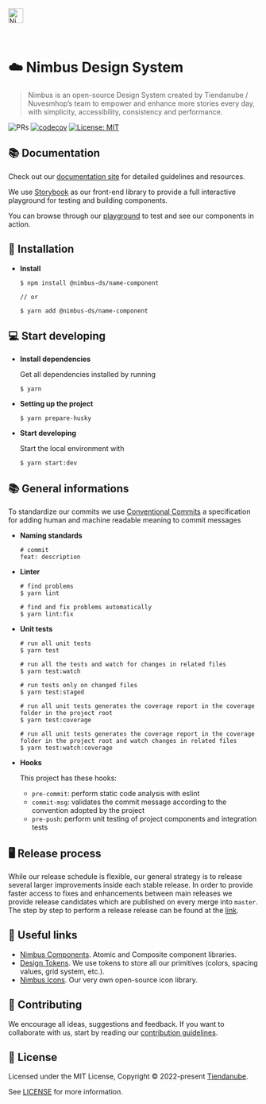 <img alt="Nimbus" style="margin-bottom: 30px;" src="https://tiendanube.github.io/design-system-nimbus/static/media/nimbus-logo.ab60bd79.png" height="30" />

# ☁️ Nimbus Design System

> Nimbus is an open-source Design System created by Tiendanube / Nuvesmhop’s team to empower and enhance more stories every day, with simplicity, accessibility, consistency and performance.

![PRs](https://img.shields.io/badge/PRs-Welcome-0CA76B)
[![codecov](https://codecov.io/gh/TiendaNube/nimbus-patterns/branch/master/graph/badge.svg?token=L0STGHV91A)](https://codecov.io/gh/TiendaNube/nimbus-patterns)
[![License: MIT](https://img.shields.io/badge/License-MIT-yellow.svg)](https://opensource.org/licenses/MIT)

## 📚 Documentation

Check out our [documentation site](https://nimbus.nuvemshop.com.br) for detailed guidelines and resources.

We use [Storybook](https://storybook.js.org) as our front-end library to provide a full interactive playground for testing and building components.

You can browse through our [playground](https://tiendanube.github.io/nimbus-patterns) to test and see our components in action.

## 🚀 Installation

- **Install**

  ```shell
  $ npm install @nimbus-ds/name-component

  // or

  $ yarn add @nimbus-ds/name-component
  ```

## 💻 Start developing

- **Install dependencies**

  Get all dependencies installed by running

  ```shell
  $ yarn
  ```

- **Setting up the project**

  ```shell
  $ yarn prepare-husky
  ```

- **Start developing**

  Start the local environment with

  ```shell
  $ yarn start:dev
  ```

## 📚 General informations

To standardize our commits we use [Conventional Commits](https://www.conventionalcommits.org/) a specification for adding human and machine readable meaning to commit messages

- **Naming standards**

  ```shell
  # commit
  feat: description
  ```

- **Linter**

  ```shell
  # find problems
  $ yarn lint

  # find and fix problems automatically
  $ yarn lint:fix
  ```

- **Unit tests**

  ```shell
  # run all unit tests
  $ yarn test

  # run all the tests and watch for changes in related files
  $ yarn test:watch

  # run tests only on changed files
  $ yarn test:staged

  # run all unit tests generates the coverage report in the coverage folder in the project root
  $ yarn test:coverage

  # run all unit tests generates the coverage report in the coverage folder in the project root and watch changes in related files
  $ yarn test:watch:coverage
  ```

- **Hooks**

  This project has these hooks:

  - `pre-commit`: perform static code analysis with eslint
  - `commit-msg`: validates the commit message according to the convention adopted by the project
  - `pre-push`: perform unit testing of project components and integration tests

## 🖥️ Release process

While our release schedule is flexible, our general strategy is to release several larger improvements inside each stable release. In order to provide faster access to fixes and enhancements between main releases we provide release candidates which are published on every merge into `master`.
The step by step to perform a release release can be found at the [link](https://github.com/TiendaNube/nimbus-patterns/blob/master/RELEASE_PROCESS.md).

## 🔗 Useful links

- [Nimbus Components](https://github.com/TiendaNube/nimbus-design-system). Atomic and Composite component libraries.
- [Design Tokens](https://github.com/TiendaNube/nimbus-patterns/tree/master/packages/tokens). We use tokens to store all our primitives (colors, spacing values, grid system, etc.).
- [Nimbus Icons](https://github.com/TiendaNube/nimbus-icons). Our very own open-source icon library.

## 🤝 Contributing

We encourage all ideas, suggestions and feedback. If you want to collaborate with us, start by reading our [contribution guidelines](./CONTRIBUTING.md).

## 📄 License

Licensed under the MIT License, Copyright © 2022-present [Tiendanube](https://www.nuvemshop.com.br).

See [LICENSE](./LICENSE) for more information.
